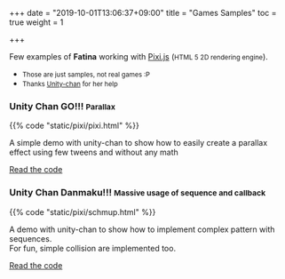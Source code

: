 +++
date = "2019-10-01T13:06:37+09:00"
title = "Games Samples"
toc = true
weight = 1

+++
<script src="https://cdnjs.cloudflare.com/ajax/libs/pixi.js/4.7.3/pixi.min.js"></script>

Few examples of **Fatina** working with [Pixi.js](http://www.pixijs.com/) (<small>HTML 5 2D rendering engine</small>).
<ul>
<li><small>Those are just samples, not real games :P</small></li>
<li><small>Thanks <a href="http://unity-chan.com/" target="_blank">Unity-chan</a> for her help</small></li>
</ul>



<h3>Unity Chan GO!!! <small>Parallax</small></h3>

{{% code "static/pixi/pixi.html" %}}

A simple demo with unity-chan to show how to easily create a parallax effect using few tweens and without any math

<a class="btn btn-primary" href="https://github.com/kefniark/Fatina/blob/gh-pages/src/static/pixi/pixi.html" target="_blank">Read the code</a>

<h3>Unity Chan Danmaku!!! <small>Massive usage of sequence and callback</small></h3>

{{% code "static/pixi/schmup.html" %}}

A demo with unity-chan to show how to implement complex pattern with sequences.<br>
For fun, simple collision are implemented too.

<a class="btn btn-primary" href="https://github.com/kefniark/Fatina/blob/gh-pages/src/static/pixi/schmup.html" target="_blank">Read the code</a>